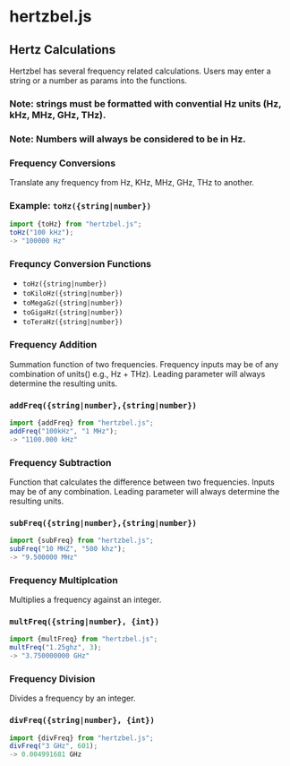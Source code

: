 # hertzbel.js

## Hertz Calculations

Hertzbel has several frequency related calculations. Users may enter a string or a number as params into the functions.

### Note: strings must be formatted with convential Hz units (Hz, kHz, MHz, GHz, THz).

### Note: Numbers will always be considered to be in Hz.

### Frequency Conversions

Translate any frequency from Hz, KHz, MHz, GHz, THz to another.

### Example: `toHz({string|number})`

```js
import {toHz} from "hertzbel.js";
toHz("100 kHz");
-> "100000 Hz"
```

### Frequncy Conversion Functions

- `toHz({string|number})`
- `toKiloHz({string|number})`
- `toMegaGz({string|number})`
- `toGigaHz({string|number})`
- `toTeraHz({string|number})`

### Frequency Addition

Summation function of two frequencies. Frequency inputs may be of any combination of units() e.g., Hz + THz). Leading parameter will always determine the resulting units.

### `addFreq({string|number},{string|number})`

```js
import {addFreq} from "hertzbel.js";
addFreq("100kHz", "1 MHz");
-> "1100.000 kHz"
```

### Frequency Subtraction

Function that calculates the difference between two frequencies. Inputs may be of any combination. Leading parameter will always determine the resulting units.

### `subFreq({string|number},{string|number})`

```js
import {subFreq} from "hertzbel.js";
subFreq("10 MHZ", "500 khz");
-> "9.500000 MHz"
```

### Frequency Multiplcation

Multiplies a frequency against an integer.

### `multFreq({string|number}, {int})`

```js
import {multFreq} from "hertzbel.js";
multFreq("1.25ghz", 3);
-> "3.750000000 GHz"
```

### Frequency Division

Divides a frequency by an integer.

### `divFreq({string|number}, {int})`

```js
import {divFreq} from "hertzbel.js";
divFreq("3 GHz", 601);
-> 0.004991681 GHz
```
